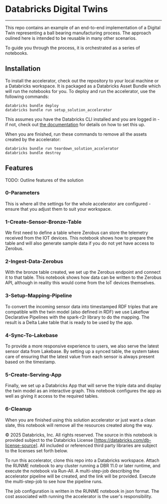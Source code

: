 # Databricks Digital Twins
---
This repo contains an example of an end-to-end implementation of a Digital Twin
representing a ball bearing manufacturing process. The approach oulined here is
intended to be reusable in many other scenarios.

To guide you through the process, it is orchestrated as a series of notebooks.

## Installation
To install the accelerator, check out the repository to your local machine or a
Databricks workspace. It is packaged as a Databricks Asset Bundle which will run
the notebooks for you. To deploy and run the accelerator, use the following commands:

```shell
databricks bundle deploy
databricks bundle run setup_solution_accelerator
```

This assumes you have the Databricks CLI installed and you are logged in - if not,
check out [the documentation](https://docs.databricks.com/aws/en/dev-tools/cli/install)
for details on how to set this up.

When you are finished, run these commands to remove all the assets created by the
accelerator:

```shell
databricks bundle run teardown_solution_accelerator
databricks bundle destroy
```

## Features

TODO: Outline features of the solution

### 0-Parameters
This is where all the settings for the whole accelerator are configured - ensure
that you adjust them to suit your workspace.

### 1-Create-Sensor-Bronze-Table
We first need to define a table where Zerobus can store the telemetry received from
the IOT devices. This notebook shows how to prepare the table and will also generate
sample data if you do not yet have access to Zerobus.

### 2-Ingest-Data-Zerobus
With the bronze table created, we set up the Zerobus endpoint and connect it to that
table. This notebook shows how data can be written to the Zerobus API, although in
reality this would come from the IoT devices themselves.

### 3-Setup-Mapping-Pipeline
To convert the incoming sensor data into timestamped RDF triples that are compatible
with the twin model (also defined in RDF) we use Lakeflow Declarative Pipelines with
the spark-r2r library to do the mapping. The result is a Delta Lake table that is
ready to be used by the app.

### 4-Sync-To-Lakebase
To provide a more responsive experience to users, we also serve the latest sensor data
from Lakebase. By setting up a synced table, the system takes care of ensuring that the
latest value from each sensor is always present based on the timestamp.

### 5-Create-Serving-App
Finally, we set up a Databricks App that will serve the triple data and display the
twin model as an interactive graph. This notebook configures the app as well as giving
it access to the required tables.

### 6-Cleanup
When you are finished using this solution accelerator or just want a clean slate, this
notebook will remove all the resources created along the way.



&copy; 2025 Databricks, Inc. All rights reserved. The source in this notebook is provided subject to the Databricks License [https://databricks.com/db-license-source].  All included or referenced third party libraries are subject to the licenses set forth below.

To run this accelerator, clone this repo into a Databricks workspace. Attach the RUNME notebook to any cluster running a DBR 11.0 or later runtime, and execute the notebook via Run-All. A multi-step-job describing the accelerator pipeline will be created, and the link will be provided. Execute the multi-step-job to see how the pipeline runs.

The job configuration is written in the RUNME notebook in json format. The cost associated with running the accelerator is the user's responsibility.
